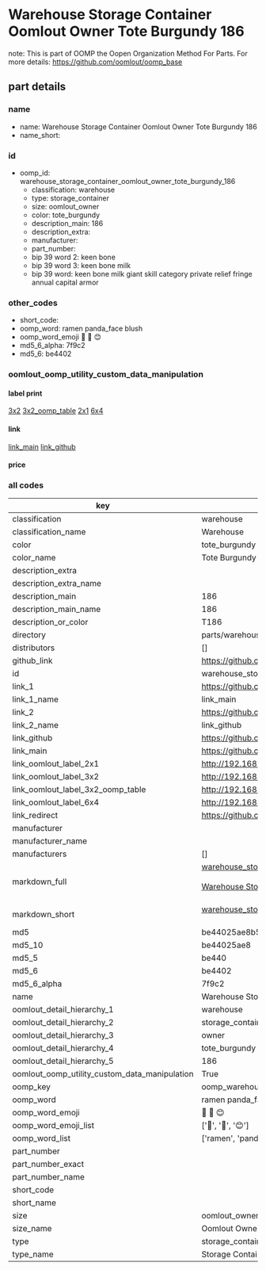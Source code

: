 # Warehouse Storage Container Oomlout Owner Tote Burgundy 186  

note: This is part of OOMP the Oopen Organization Method For Parts. For more details: https://github.com/oomlout/oomp_base

##  part details
  







### name
* name: Warehouse Storage Container Oomlout Owner Tote Burgundy 186
* name_short: 
### id
* oomp_id: warehouse_storage_container_oomlout_owner_tote_burgundy_186
  * classification: warehouse
  * type: storage_container
  * size: oomlout_owner
  * color: tote_burgundy
  * description_main: 186
  * description_extra: 
  * manufacturer: 
  * part_number: 
  * bip 39 word 2: keen bone
  * bip 39 word 3: keen bone milk
  * bip 39 word: keen bone milk giant skill category private relief fringe annual capital armor

### other_codes
* short_code: 
* oomp_word: ramen panda_face blush
* oomp_word_emoji :ramen: :panda_face: :blush:
* md5_6_alpha: 7f9c2
* md5_6: be4402






### oomlout_oomp_utility_custom_data_manipulation
#### label print
[3x2](http://192.168.1.245:1112/?label=oomp%207f9c2)
[3x2_oomp_table](http://192.168.1.108:1112/?label=oomp%207f9c2)
[2x1](http://192.168.1.242:1112/?label=oomp%207f9c2)
[6x4](http://192.168.1.55:1112/?label=oomp%207f9c2)    

#### link

[link_main](https://github.com/oomlout/oomlout_oomp_version_1_messy/tree/main/parts/warehouse_storage_container_oomlout_owner_tote_burgundy_186) [link_github](https://github.com/oomlout/oomlout_oomp_version_1_messy/tree/main/parts/warehouse_storage_container_oomlout_owner_tote_burgundy_186)                             

#### price







### all codes 
| key | value |  
| --- | --- |  
| classification | warehouse |  
| classification_name | Warehouse |  
| color | tote_burgundy |  
| color_name | Tote Burgundy |  
| description_extra |  |  
| description_extra_name |  |  
| description_main | 186 |  
| description_main_name | 186 |  
| description_or_color | T186 |  
| directory | parts/warehouse_storage_container_oomlout_owner_tote_burgundy_186 |  
| distributors | [] |  
| github_link | https://github.com/oomlout/oomlout_oomp_part_src/tree/main/parts/warehouse_storage_container_oomlout_owner_tote_burgundy_186 |  
| id | warehouse_storage_container_oomlout_owner_tote_burgundy_186 |  
| link_1 | https://github.com/oomlout/oomlout_oomp_version_1_messy/tree/main/parts/warehouse_storage_container_oomlout_owner_tote_burgundy_186 |  
| link_1_name | link_main |  
| link_2 | https://github.com/oomlout/oomlout_oomp_version_1_messy/tree/main/parts/warehouse_storage_container_oomlout_owner_tote_burgundy_186 |  
| link_2_name | link_github |  
| link_github | https://github.com/oomlout/oomlout_oomp_version_1_messy/tree/main/parts/warehouse_storage_container_oomlout_owner_tote_burgundy_186 |  
| link_main | https://github.com/oomlout/oomlout_oomp_version_1_messy/tree/main/parts/warehouse_storage_container_oomlout_owner_tote_burgundy_186 |  
| link_oomlout_label_2x1 | http://192.168.1.242:1112/?label=oomp%207f9c2 |  
| link_oomlout_label_3x2 | http://192.168.1.245:1112/?label=oomp%207f9c2 |  
| link_oomlout_label_3x2_oomp_table | http://192.168.1.108:1112/?label=oomp%207f9c2 |  
| link_oomlout_label_6x4 | http://192.168.1.55:1112/?label=oomp%207f9c2 |  
| link_redirect | https://github.com/oomlout/oomlout_oomp_version_1_messy/tree/main/parts/warehouse_storage_container_oomlout_owner_tote_burgundy_186 |  
| manufacturer |  |  
| manufacturer_name |  |  
| manufacturers | [] |  
| markdown_full | [warehouse_storage_container_oomlout_owner_tote_burgundy_186](none)<br>[](none)<br>[Warehouse Storage Container Oomlout Owner Tote Burgundy 186](none)<br><br> |  
| markdown_short | [warehouse_storage_container_oomlout_owner_tote_burgundy_186](none)<br><br> |  
| md5 | be44025ae8b5556490e5361b190653cd |  
| md5_10 | be44025ae8 |  
| md5_5 | be440 |  
| md5_6 | be4402 |  
| md5_6_alpha | 7f9c2 |  
| name | Warehouse Storage Container Oomlout Owner Tote Burgundy 186 |  
| oomlout_detail_hierarchy_1 | warehouse |  
| oomlout_detail_hierarchy_2 | storage_container |  
| oomlout_detail_hierarchy_3 | owner |  
| oomlout_detail_hierarchy_4 | tote_burgundy |  
| oomlout_detail_hierarchy_5 | 186 |  
| oomlout_oomp_utility_custom_data_manipulation | True |  
| oomp_key | oomp_warehouse_storage_container_oomlout_owner_tote_burgundy_186 |  
| oomp_word | ramen panda_face blush |  
| oomp_word_emoji | :ramen: :panda_face: :blush: |  
| oomp_word_emoji_list | [':ramen:', ':panda_face:', ':blush:'] |  
| oomp_word_list | ['ramen', 'panda_face', 'blush'] |  
| part_number |  |  
| part_number_exact |  |  
| part_number_name |  |  
| short_code |  |  
| short_name |  |  
| size | oomlout_owner |  
| size_name | Oomlout Owner |  
| type | storage_container |  
| type_name | Storage Container |  
